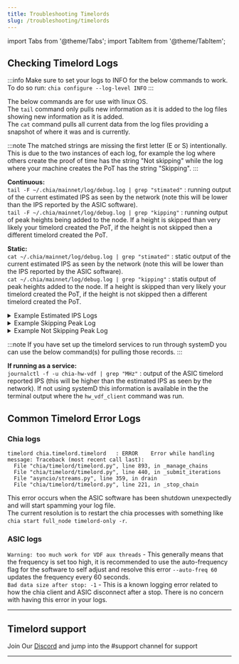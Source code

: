 ```yaml
---
title: Troubleshooting Timelords
slug: /troubleshooting/timelords
---
```


import Tabs from '@theme/Tabs';
import TabItem from '@theme/TabItem';

## Checking Timelord Logs

:::info
Make sure to set your logs to INFO for the below commands to work.
To do so run: `chia configure --log-level INFO`
:::

The below commands are for use with linux OS.  
The `tail` command only pulls new information as it is added to the log files showing new information as it is added.  
The `cat` command pulls all current data from the log files providing a snapshot of where it was and is currently.

:::note
The matched strings are missing the first letter (E or S) intentionally.  
This is due to the two instances of each log, for example the log where others create the proof of time has the string "Not skipping" while the log where your machine creates the PoT has the string "Skipping".
:::

**Continuous:**  
`tail -F ~/.chia/mainnet/log/debug.log | grep "stimated"` : running output of the current estimated IPS as seen by the network (note this will be lower than the IPS reported by the ASIC software).  
`tail -F ~/.chia/mainnet/log/debug.log | grep "kipping"` : running output of peak heights being added to the node. If a height is skipped than very likely your timelord created the PoT, if the height is not skipped then a different timelord created the PoT.

**Static:**  
`cat ~/.chia/mainnet/log/debug.log | grep "stimated"` : static output of the current estimated IPS as seen by the network (note this will be lower than the IPS reported by the ASIC software).  
`cat ~/.chia/mainnet/log/debug.log | grep "kipping"` : statis output of peak heights added to the node. If a height is skipped than very likely your timelord created the PoT, if the height is not skipped then a different timelord created the PoT.

<details>
<summary>Example Estimated IPS Logs</summary>
These logs indicate your timelord has completed a Proof of Time, note there are three VDF chains and the specific VDF that was completed will be indicated.

```bash
cat ~/.chia/mainnet/log/debug.log | grep "stimated"
```

Response:

```
2024-04-11T16:59:01.482 timelord chia.timelord.timelord   : INFO     Finished PoT chall:79a8b30ee7aaa3064ac4.. 1981176 iters, Estimated IPS: 575336.2, Chain: Chain.REWARD_CHAIN
2024-04-11T16:59:01.588 timelord chia.timelord.timelord   : INFO     Finished PoT chall:027e1c04ae11d627179b.. 1981176 iters, Estimated IPS: 558173.6, Chain: Chain.INFUSED_CHALLENGE_CHAIN
2024-04-11T16:59:01.627 timelord chia.timelord.timelord   : INFO     Finished PoT chall:50cd37772d5bae2a00d4.. 1981176 iters, Estimated IPS: 552043.3, Chain: Chain.CHALLENGE_CHAIN
```

</details>

<details>
<summary>Example Skipping Peak Log</summary>
These logs indicate your timelord is skipping the peak height, one can reasonably assume that they have completed the Proof of Time the fastest or at least as fast as the other timelords.  
Note: a capital `S` is used here to just pull the Skipping peak logs.

```bash
cat ~/.chia/mainnet/log/debug.log | grep "Skipping"
```

Response:

```
2024-05-01T06:30:27.983 timelord chia.timelord.timelord_api: INFO     Skipping peak, already have.
```

</details>

<details>
<summary>Example Not Skipping Peak Log</summary>
These logs indicate your timelord is not skipping the peak height, this means that your timelord was not the fastest at completing the PoT and it is getting the peak from a peer node.  
Note: a lower case `s` is used here to just pull the Not skipping peak logs.

```bash
cat ~/.chia/mainnet/log/debug.log | grep "skipping"
```

Response:

```
2024-05-01T06:30:27.983 timelord chia.timelord.timelord_api: INFO     Not skipping peak, don't have. Maybe we are not the fastest timelord.
```

</details>

:::note
If you have set up the timelord services to run through systemD you can use the below command(s) for pulling those records.
:::

**If running as a service:**  
`journalctl -f -u chia-hw-vdf | grep "MHz"` : output of the ASIC timelord reported IPS (this will be higher than the estimated IPS as seen by the network). If not using systemD this information is available in the the terminal output where the `hw_vdf_client` command was run.

## Common Timelord Error Logs

### Chia logs

```
timelord chia.timelord.timelord   : ERROR    Error while handling message: Traceback (most recent call last):
  File "chia/timelord/timelord.py", line 893, in _manage_chains
  File "chia/timelord/timelord.py", line 440, in _submit_iterations
  File "asyncio/streams.py", line 359, in drain
  File "chia/timelord/timelord.py", line 221, in _stop_chain
```

This error occurs when the ASIC software has been shutdown unexpectedly and will start spamming your log file.  
The current resolution is to restart the chia processes with something like `chia start full_node timelord-only -r`.

### ASIC logs

`Warning: too much work for VDF aux threads` - This generally means that the frequency is set too high, it is recommended to use the auto-frequency flag for the software to self adjust and resolve this error `--auto-freq 60` updates the frequency every 60 seconds.  
`Bad data size after stop: -1` - This is a known logging error related to how the chia client and ASIC disconnect after a stop. There is no concern with having this error in your logs.

---

## Timelord support

Join Our [Discord](https://discord.gg/chia) and jump into the #support channel for support

---
